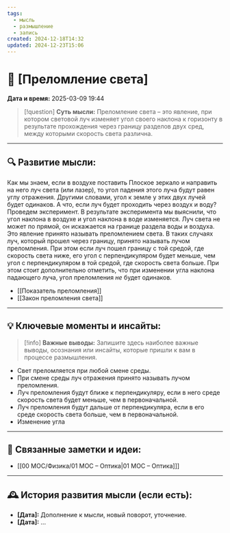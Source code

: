 ```yaml
---
tags:
  - мысль
  - размышление
  - запись
created: 2024-12-18T14:32
updated: 2024-12-23T15:06
---
```


# 💭  [Преломление света]

**Дата и время:** 2025-03-09 19:44

> [!question] **Суть мысли:**
> Преломление света – это явление, при котором световой луч изменяет угол своего наклона к горизонту в результате прохождения через границу разделов двух сред, между которыми скорость света различна.

---

## 🔍 Развитие мысли:

Как мы знаем, если в воздухе поставить Плоское зеркало и направить на него луч света (или лазер), то угол падения этого луча будут равен углу отражения. Другими словами, угол к земле у этих двух лучей будет одинаков.
А что, если луч будет проходить через воздух и воду? Проведем эксперимент. В результате эксперимента мы выяснили, что угол наклона в воздухе и угол наклона в воде изменяется. Луч света не может по прямой, он искажается на границе раздела воды и воздуха. Это явление принято называть преломлением света. В таких случаях луч, который прошел через границу, принято называть лучом преломления. При этом если луч пошел границу с той средой, где скорость света ниже, его угол с перпендикуляром будет меньше, чем угол с перпендикуляром в той средой, где скорость света больше. 
При этом стоит дополнительно отметить, что при изменении угла наклона падающего луча, угол преломления *не* будет одинаков.

- [[Показатель преломления]]
- [[Закон преломления света]]

---

## 💡 Ключевые моменты и инсайты:

> [!info] **Важные выводы:**
> Запишите здесь наиболее важные выводы, осознания или инсайты, которые пришли к вам в процессе размышления.

- Свет преломляется при любой смене среды.
- При смене среды луч отражения принято называть лучом преломления. 
- Луч преломления будут ближе к перпендикуляру, если в него среде скорость света будет меньше, чем в первоначальной. 
- Луч преломления будут дальше от перпендикуляра, если в его среде скорость света больше, чем в первоначальной.
- Изменение угла

---

## 🔄 Связанные заметки и идеи:

- [[00 MOC/Физика/01 МОС – Оптика|01 МОС – Оптика]]]

---

## 🕰️ История развития мысли (если есть):

* **[Дата]:**  Дополнение к мысли, новый поворот, уточнение.
* **[Дата]:**  ...